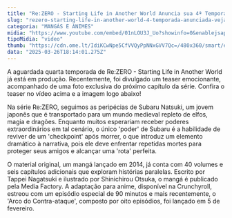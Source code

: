 ```yaml
---
title: "Re:ZERO - Starting Life in Another World Anuncia sua 4ª Temporada com Novo Teaser"
slug: "rezero-starting-life-in-another-world-4-temporada-anunciada-veja-teaser"
categoria: "MANGÁS E ANIMES"
midia: "https://www.youtube.com/embed/01nLOU3J_Uo?showinfo=0&enablejsapi=1"
tipoMidia: "video"
thumb: "https://cdn.ome.lt/IdiKCwNpe5CfVVQyPpNNxGVV7Qc=/480x360/smart/extras/conteudos/rezero.png"
data: "2025-03-26T18:14:01.275Z"
---
```


A aguardada quarta temporada de Re:ZERO - Starting Life in Another World já está em produção. Recentemente, foi divulgado um teaser emocionante, acompanhado de uma foto exclusiva do próximo capítulo da série. Confira o teaser no vídeo acima e a imagem logo abaixo!

Na série Re:ZERO, seguimos as peripécias de Subaru Natsuki, um jovem japonês que é transportado para um mundo medieval repleto de elfos, magia e dragões. Enquanto muitos esperariam receber poderes extraordinários em tal cenário, o único 'poder' de Subaru é a habilidade de reviver de um 'checkpoint' após morrer, o que introduz um elemento dramático à narrativa, pois ele deve enfrentar repetidas mortes para proteger seus amigos e alcançar uma 'rota' perfeita.

O material original, um mangá lançado em 2014, já conta com 40 volumes e seis capítulos adicionais que exploram histórias paralelas. Escrito por Tappei Nagatsuki e ilustrado por Shinichirou Otsuka, o mangá é publicado pela Media Factory. A adaptação para anime, disponível na Crunchyroll, estreou com um episódio especial de 90 minutos e mais recentemente, o 'Arco do Contra-ataque', composto por oito episódios, foi lançado em 5 de fevereiro.
